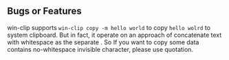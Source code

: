 ## Bugs or Features
win-clip supports `win-clip copy -m hello world` to copy `hello wolrd` to system clipboard. But in fact, it operate on an approach of concatenate text with whitespace as the separate . So If you want to copy some data contains no-whitespace invisible character, please use quotation. 
